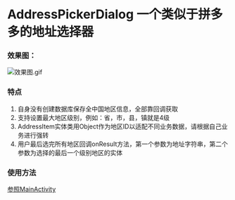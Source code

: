 # AddressPickerDialog  一个类似于拼多多的地址选择器
### 效果图：

![效果图.gif](https://upload-images.jianshu.io/upload_images/8654767-9055a2ffa9206627.gif?imageMogr2/auto-orient/strip)

### 特点
1. 自身没有创建数据库保存全中国地区信息，全部靠回调获取
2. 支持设置最大地区级别，例如：省，市，县，镇就是4级
3. AddressItem实体类用Object作为地区ID以适配不同业务数据，请根据自己业务进行强转
4. 用户最后选完所有地区回调onResult方法，第一个参数为地址字符串，第二个参数为选择的最后一个级别地区的实体

### 使用方法
[参照MainActivity](https://github.com/cyixlq/AddressPickerDialog/blob/master/app/src/main/java/top/cyixlq/addresspickerdialog/MainActivity.java)